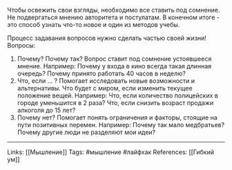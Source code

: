 Чтобы освежить свои взгляды, необходимо все ставить под сомнение. Не подвергаться мнению авторитета и постулатам. В конечном итоге - это способ узнать что-то новое и один из методов учебы. 

Процесс задавания вопросов нужно сделать частью своей жизни!
Вопросы:
1. Почему? Почему так? Вопрос ставит под сомнение устоявшееся мнение. Например: Почему у входа в кино всегда такая длинная очередь? Почему принято работать 40 часов в неделю? 
2. Что, если ... ? Помогает исследовать новые возможности и альтернативы. Что будет с миром, если изменить текущее положение вещей. Например: Что, если количество полицейских в городе уменьшится в 2 раза? Что, если снизить возраст продажи алкоголя до 15 лет?
3. Почему нет? Помогает понять ограничения и факторы, стоящие на пути позитивных перемен. Например: Почему так мало медбратьев? Почему другие люди не разделяют мои идеи?
___
Links: [[Мышление]]
Tags: #мышление #лайфхак 
References: [[Гибкий ум]]